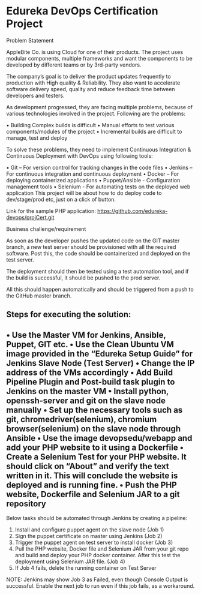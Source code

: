 # Edureka DevOps Certification Project
Problem Statement 
 
AppleBite Co. is using Cloud for one of their products. The project uses modular components, multiple frameworks and want the components to be developed by different teams or by 3rd-party vendors.

The company’s goal is to deliver the product updates frequently to production with High quality & Reliability. They also want to accelerate software delivery speed, quality and reduce feedback time between developers and testers.  

As development progressed, they are facing multiple problems, because of various technologies involved in the project. Following are the problems: 

•	Building Complex builds is difficult 
•	Manual efforts to test various components/modules of the project 
•	Incremental builds are difficult to manage, test and deploy 

To solve these problems, they need to implement Continuous Integration & Continuous Deployment with DevOps using following tools:  

•	Git – For version control for tracking changes in the code files 
•	Jenkins – For continuous integration and continuous deployment 
•	Docker – For deploying containerized applications 
•	Puppet/Ansible - Configuration management tools 
•	Selenium - For automating tests on the deployed web application This project will be about how to do deploy code to dev/stage/prod etc, just on a click of button.  
 
Link for the sample PHP application: https://github.com/edureka-devops/projCert.git

Business challenge/requirement 

As soon as the developer pushes the updated code on the GIT master branch, a new test server should be provisioned with all the required software. Post this, the code should be containerized and deployed on the test server.  

The deployment should then be tested using a test automation tool, and if the build is successful, it should be pushed to the prod server. 

All this should happen automatically and should be triggered from a push to the GitHub master branch.   

Steps for executing the solution:
---
•	Use the Master VM for Jenkins, Ansible, Puppet, GIT etc. 
•	Use the Clean Ubuntu VM image provided in the “Edureka Setup Guide” for Jenkins Slave Node (Test Server) 
•	Change the IP address of the VMs accordingly 
•	Add Build Pipeline Plugin and Post-build task plugin to Jenkins on the master VM 
•	Install python, openssh-server and git on the slave node manually 
•	Set up the necessary tools such as git, chromedriver(selenium), chromium browser(selenium) on the slave node through Ansible 
•	Use the image devopsedu/webapp and add your PHP website to it using a Dockerfile 
•	Create a Selenium Test for your PHP website. It should click on “About” and verify the text written in it. This will conclude the website is deployed and is running fine. 
•	Push the PHP website, Dockerfile and Selenium JAR to a git repository
---
Below tasks should be automated through Jenkins by creating a pipeline: 

1.	Install and configure puppet agent on the slave node (Job 1) 
2.	Sign the puppet certificate on master using Jenkins (Job 2) 
3.	Trigger the puppet agent on test server to install docker (Job 3) 
4.	Pull the PHP website, Docker file and Selenium JAR from your git repo and build and deploy your PHP docker container. After this test the deployment using Selenium JAR file. (Job 4) 
5.	If Job 4 fails, delete the running container on Test Server 

NOTE: Jenkins may show Job 3 as Failed, even though Console Output is successful. Enable the next job to run even if this job fails, as a workaround. 
